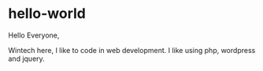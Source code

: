 hello-world
===========

Hello Everyone,

Wintech here, I like to code in web development. 
I like using php, wordpress and jquery.
